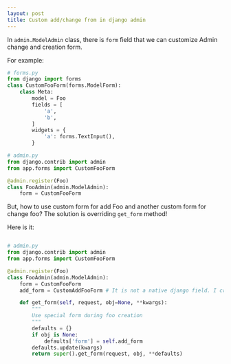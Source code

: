 ```yaml
---
layout: post
title: Custom add/change from in django admin
---
```



In `admin.ModelAdmin` class, there is `form` field that we can customize Admin change and creation form.

For example:
```py
# forms.py
from django import forms
class CustomFooForm(forms.ModelForm):
    class Meta:
        model = Foo
        fields = [
            'a',
            'b',
        ]
        widgets = {
            'a': forms.TextInput(),
        }

# admin.py
from django.contrib import admin
from app.forms import CustomFooForm

@admin.register(Foo)
class FooAdmin(admin.ModelAdmin):
    form = CustomFooForm
```

But, how to use custom form for add Foo and another custom form for change foo? The solution is overriding `get_form` method!

Here is it:
```py

# admin.py
from django.contrib import admin
from app.forms import CustomFooForm

@admin.register(Foo)
class FooAdmin(admin.ModelAdmin):
    form = CustomFooForm
    add_form = CustomAddFooForm # It is not a native django field. I created this field and use it in get_form method.

    def get_form(self, request, obj=None, **kwargs):
        """
        Use special form during foo creation
        """
        defaults = {}
        if obj is None:
            defaults['form'] = self.add_form
        defaults.update(kwargs)
        return super().get_form(request, obj, **defaults)

```
